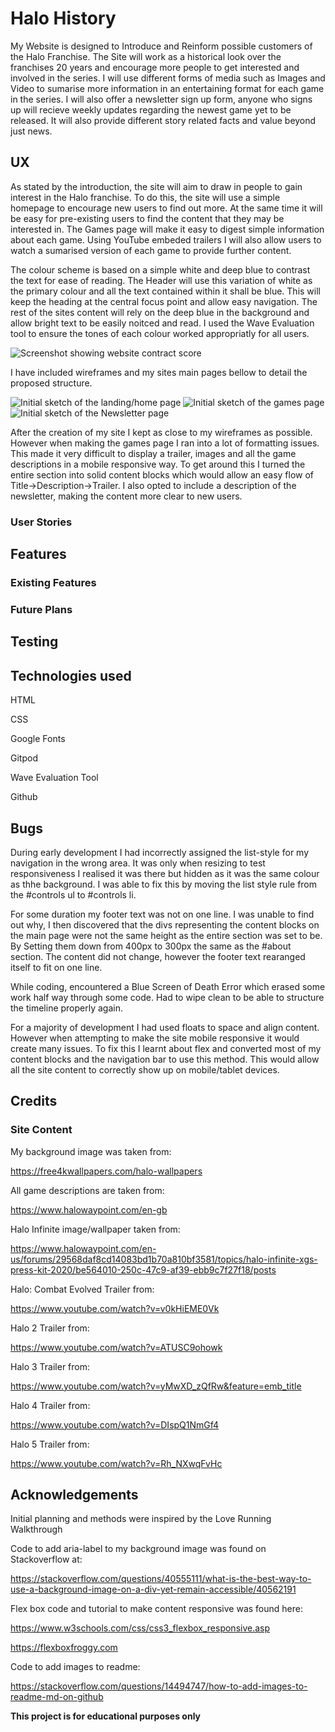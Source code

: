 # Halo History

My Website is designed to Introduce and Reinform possible customers of the Halo Franchise. The Site will work as a historical look over the franchises 20 years and encourage more people to get interested and involved in the series. I will use different forms of media such as Images and Video to sumarise more information in an entertaining format for each game in the series. I will also offer a newsletter sign up form, anyone who signs up will recieve weekly updates regarding the newest game yet to be released. It will also provide different story related facts and value beyond just news.

## UX

As stated by the introduction, the site will aim to draw in people to gain interest in the Halo franchise. To do this, the site will use a simple homepage to encourage new users to find out more. At the same time it will be easy for pre-existing users to find the content that they may be interested in. The Games page will make it easy to digest simple information about each game. Using YouTube embeded trailers I will also allow users to watch a sumarised version of each game to provide further content.

The colour scheme is based on a simple white and deep blue to contrast the text for ease of reading. The Header will use this variation of white as the primary colour and all the text contained within it shall be blue. This will keep the heading at the central focus point and allow easy navigation. The rest of the sites content will rely on the deep blue in the background and allow bright text to be easily noitced and read. I used the Wave Evaluation tool to ensure the tones of each colour worked appropriatly for all users.

![Screenshot showing website contract score](screenshots/contrast-screenshot.PNG "Screenshot of Wave Elvaluation Tool")

I have included wireframes and my sites main pages bellow to detail the proposed structure.

![Initial sketch of the landing/home page](screenshots/home-page-sketch.PNG "Home Page Sketch")
![Initial sketch of the games page](screenshots/games-sketch.PNG "Games Page Sketch")
![Initial sketch of the Newsletter page](screenshots/newsletter-sketch.PNG "Newsletter Page Sketch")

After the creation of my site I kept as close to my wireframes as possible. However when making the games page I ran into a lot of formatting issues. This made it very difficult to display a trailer, images and all the game descriptions in a mobile responsive way. To get around this I turned the entire section into solid content blocks which would allow an easy flow of Title->Description->Trailer. I also opted to include a description of the newsletter, making the content more clear to new users.



### User Stories

## Features

### Existing Features

### Future Plans

## Testing

## Technologies used

HTML

CSS

Google Fonts

Gitpod

Wave Evaluation Tool

Github

## Bugs

During early development I had incorrectly assigned the list-style for my navigation in the wrong area. It was only when resizing to test responsiveness I realised it was there but hidden as it was the same colour as thhe background. I was able to fix this by moving the list style rule from the #controls ul to #controls li.

For some duration my footer text was not on one line. I was unable to find out why, I then discovered that the divs representing the content blocks on the main page were not the same height as the entire section was set to be. By Setting them down from 400px to 300px the same as the #about section. The content did not change, however the footer text rearanged itself to fit on one line.

While coding, encountered a Blue Screen of Death Error which erased some work half way through some code. Had to wipe clean to be able to structure the timeline properly again.

For a majority of development I had used floats to space and align content. However when attempting to make the site mobile responsive it would create many issues. To fix this I learnt about flex and converted most of my content blocks and the navigation bar to use this method. This would allow all the site content to correctly show up on mobile/tablet devices.

## Credits

### Site Content

My background image was taken from:

https://free4kwallpapers.com/halo-wallpapers

All game descriptions are taken from:

https://www.halowaypoint.com/en-gb

Halo Infinite image/wallpaper taken from:

https://www.halowaypoint.com/en-us/forums/29568daf8cd14083bd1b70a810bf3581/topics/halo-infinite-xgs-press-kit-2020/be564010-250c-47c9-af39-ebb9c7f27f18/posts

Halo: Combat Evolved Trailer from:

https://www.youtube.com/watch?v=v0kHiEME0Vk

Halo 2 Trailer from:

https://www.youtube.com/watch?v=ATUSC9ohowk

Halo 3 Trailer from:

https://www.youtube.com/watch?v=yMwXD_zQfRw&feature=emb_title

Halo 4 Trailer from: 

https://www.youtube.com/watch?v=DIspQ1NmGf4

Halo 5 Trailer from:

https://www.youtube.com/watch?v=Rh_NXwqFvHc
## Acknowledgements

Initial planning and methods were inspired by the Love Running Walkthrough

Code to add aria-label to my background image was found on Stackoverflow at:

https://stackoverflow.com/questions/40555111/what-is-the-best-way-to-use-a-background-image-on-a-div-yet-remain-accessible/40562191

Flex box code and tutorial to make content responsive was found here:

https://www.w3schools.com/css/css3_flexbox_responsive.asp

https://flexboxfroggy.com

Code to add images to readme:

https://stackoverflow.com/questions/14494747/how-to-add-images-to-readme-md-on-github

**This project is for educational purposes only**